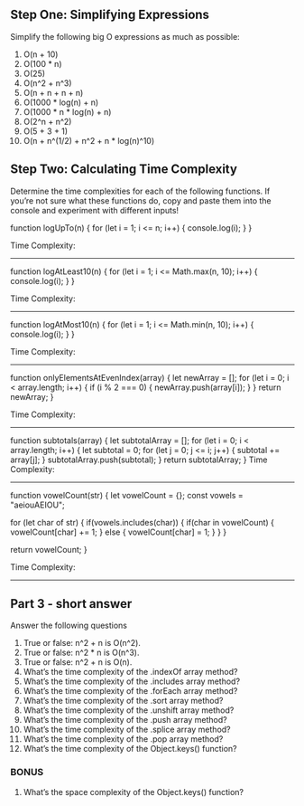 ## **Step One: Simplifying Expressions**

Simplify the following big O expressions as much as possible:

1. O(n + 10)
2. O(100 * n)
3. O(25)
4. O(n^2 + n^3)
5. O(n + n + n + n)
6. O(1000 * log(n) + n)
7. O(1000 * n * log(n) + n)
8. O(2^n + n^2)
9. O(5 + 3 + 1)
10. O(n + n^(1/2) + n^2 + n * log(n)^10)

## Step Two: Calculating Time Complexity
Determine the time complexities for each of the following functions. If you’re not sure what these functions do, copy and paste them into the console and experiment with different inputs!

function logUpTo(n) {
  for (let i = 1; i <= n; i++) {
    console.log(i);
  }
}

Time Complexity:
************************************************

function logAtLeast10(n) {
  for (let i = 1; i <= Math.max(n, 10); i++) {
    console.log(i);
  }
}

Time Complexity:
************************************************

function logAtMost10(n) {
  for (let i = 1; i <= Math.min(n, 10); i++) {
    console.log(i);
  }
}

Time Complexity:
************************************************

function onlyElementsAtEvenIndex(array) {
  let newArray = [];
  for (let i = 0; i < array.length; i++) {
    if (i % 2 === 0) {
      newArray.push(array[i]);
    }
  }
  return newArray;
}

Time Complexity:
************************************************

function subtotals(array) {
  let subtotalArray = [];
  for (let i = 0; i < array.length; i++) {
    let subtotal = 0;
    for (let j = 0; j <= i; j++) {
      subtotal += array[j];
    }
    subtotalArray.push(subtotal);
  }
  return subtotalArray;
}
Time Complexity:
************************************************

function vowelCount(str) {
  let vowelCount = {};
  const vowels = "aeiouAEIOU";

  for (let char of str) {
    if(vowels.includes(char)) {
      if(char in vowelCount) {
        vowelCount[char] += 1;
      } else {
        vowelCount[char] = 1;
      }
    }
  }

  return vowelCount;
}

Time Complexity:
************************************************

## **Part 3 - short answer**

Answer the following questions

1. True or false: n^2 + n is O(n^2).
2. True or false: n^2 * n is O(n^3).
3. True or false: n^2 + n is O(n).
4. What’s the time complexity of the .indexOf array method?
5. What’s the time complexity of the .includes array method?
6. What’s the time complexity of the .forEach array method?
7. What’s the time complexity of the .sort array method?
8. What’s the time complexity of the .unshift array method?
9. What’s the time complexity of the .push array method?
10. What’s the time complexity of the .splice array method?
11. What’s the time complexity of the .pop array method?
12. What’s the time complexity of the Object.keys() function?

### **BONUS**

1. What’s the space complexity of the Object.keys() function?
